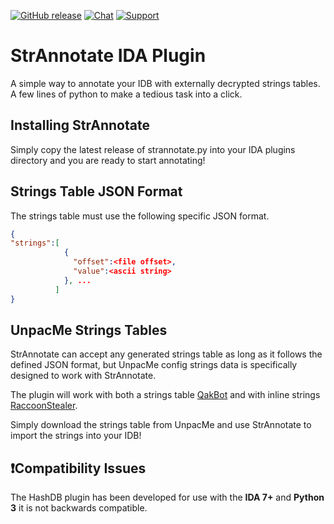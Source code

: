 [![GitHub release](https://img.shields.io/github/v/release/oalabs/hashdb-ida.svg)](https://github.com/OALabs/hashdb-ida/releases) [![Chat](https://img.shields.io/badge/chat-Discord-blueviolet)](https://discord.gg/cw4U3WHvpn) [![Support](https://img.shields.io/badge/Support-Patreon-FF424D)](https://www.patreon.com/oalabs)

# StrAnnotate IDA Plugin
A simple way to annotate your IDB with externally decrypted strings tables. A few lines of python to make a tedious task into a click.

## Installing StrAnnotate 
Simply copy the latest release of strannotate.py into your IDA plugins directory and you are ready to start annotating!

## Strings Table JSON Format
The strings table must use the following specific JSON format.

```json
{
"strings":[
            { 
              "offset":<file offset>, 
              "value":<ascii string>
            }, ...
          ]
}
```

## UnpacMe Strings Tables
StrAnnotate can accept any generated strings table as long as it follows the defined JSON format, but UnpacMe config strings data is specifically designed to work with StrAnnotate. 

The plugin will work with both a strings table [QakBot](https://www.unpac.me/results/1509c04f-669d-4d09-ae7a-f2e51e2c58a6#/) and with inline strings [RaccoonStealer](https://www.unpac.me/results/fa816fcb-6d78-46c2-8027-3b09b0bc6bc2#/).

Simply download the strings table from UnpacMe and use StrAnnotate to import the strings into your IDB!


## ❗Compatibility Issues
The HashDB plugin has been developed for use with the __IDA 7+__ and __Python 3__ it is not backwards compatible. 
